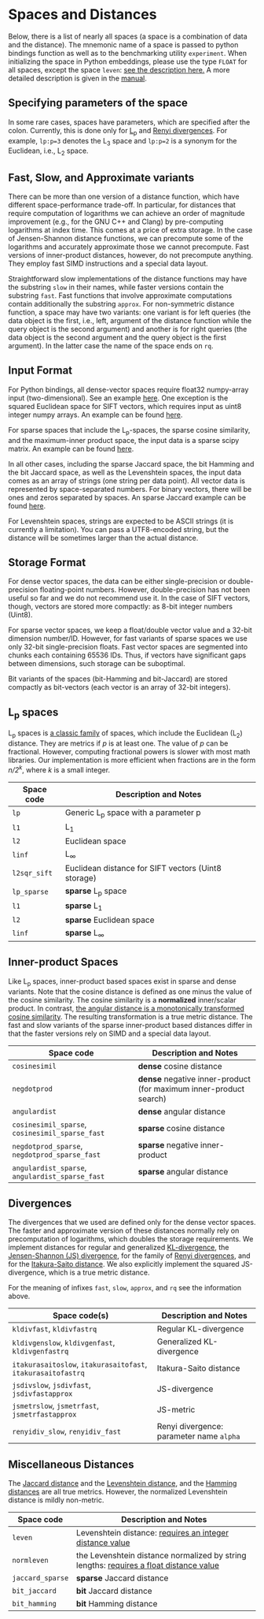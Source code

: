 # Spaces and Distances

Below, there is a list of nearly all spaces (a space is a combination of data and the distance). The mnemonic name of a space is passed to python bindings function   as well  as  to  the  benchmarking  utility ``experiment``. 
When initializing the space in Python embeddings, please use the type 
`FLOAT` for all spaces, except the space `leven`: [see the description here.](https://nmslib.github.io/nmslib/api.html#nmslib-init)
A more detailed description is given
in the [manual](/manual/latex/manual.pdf).

## Specifying parameters of the space

In some rare cases, spaces have parameters, which are specified after the
colon. 
Currently, this is done only for 
[L<sub>p</sub>](https://en.wikipedia.org/wiki/Lp_space#Lp_spaces)
and [Renyi divergences](https://en.wikipedia.org/wiki/R%C3%A9nyi_entropy#R%C3%A9nyi_divergence).
For example, ``lp:p=3`` denotes the L<sub>3</sub> space and
``lp:p=2`` is a synonym for the Euclidean, i.e., L<sub>2</sub> space.


## Fast, Slow, and Approximate variants

There can be more than one version of a distance function,
which have different space-performance trade-off.
In particular, for distances that require computation of logarithms 
we can achieve an order of magnitude improvement (e.g., for the GNU C++
and Clang) by pre-computing
logarithms at index time. This comes at a price of extra storage. 
In the case of Jensen-Shannon distance functions, we can precompute some 
of the logarithms and accurately approximate those we cannot precompute.
Fast versions of inner-product distances, however, 
do not precompute anything. They employ  fast SIMD instructions
and a special data layout.

Straightforward slow implementations of the distance functions may have the substring ``slow``
in their names, while faster versions contain the substring ``fast``.
Fast functions that involve approximate computations contain additionally the substring ``approx``.
For non-symmetric distance function, a space may have two variants: one variant is for left
queries (the data object is the first, i.e., left, argument of the distance function 
while the query object
is the second argument) 
and another is for right queries (the data object is the second argument and the query object is the first argument).
In the latter case the name of the space ends on ``rq``.


## Input Format

For Python bindings, all dense-vector spaces require float32 numpy-array input (two-dimensional). See an example [here](python_bindings/notebooks/search_vector_dense_optim.ipynb). 
One exception is the squared Euclidean space for SIFT vectors, which requires input as uint8 integer numpy arrays. An example can be found [here](python_bindings/notebooks/search_sift_uint8.ipynb).

For sparse spaces that include the L<sub>p</sub>-spaces, the sparse cosine similarity, and the maximum-inner product space, the input data is a sparse scipy matrix. An example can be found [here](python_bindings/notebooks/search_sparse_cosine.ipynb).

In all other cases, including the sparse Jaccard space,
the bit Hamming and the bit Jaccard space, as well 
as the Levenshtein spaces, the input data comes
as an array of strings (one string per data point). All vector
data is represented by space-separated numbers. For binary
vectors, there will be ones and zeros separated by spaces.
An sparse Jaccard example can be found [here](python_bindings/notebooks/search_generic_sparse_jaccard.ipynb). 
 
For Levenshtein spaces, strings are expected to be ASCII strings (it is
currently a limitation).
You can pass a UTF8-encoded string, but the distance will be sometimes
larger than the actual distance. 

## Storage Format

For dense vector spaces, the data can be either single-precision or double-precision floating-point numbers. 
However, double-precision has not been useful so far and we do not recommend use it.
In the case of SIFT vectors, though, vectors are stored more compactly:
as 8-bit integer numbers (Uint8).

For sparse vector spaces, 
we keep a float/double vector value and a 32-bit dimension number/ID.
However, for fast variants of sparse spaces we use only 32-bit single-precision floats. Fast vector spaces are segmented into chunks each containing 65536 IDs. Thus, if vectors have significant gaps 
between dimensions, such storage can be suboptimal.

Bit variants of the spaces (bit-Hamming and bit-Jaccard) are stored compactly as bit-vectors (each vector is an array of 32-bit integers).  

## L<sub>p</sub> spaces
 
L<sub>p</sub> spaces is [a classic family](https://en.wikipedia.org/wiki/Lp_space#Lp_spaces) of spaces,
which include the Euclidean (L<sub>2</sub>) distance.
They are metrics if _p_ is at least one. 
The value of _p_ can be fractional. 
However, computing fractional powers is slower with most math libraries.
Our implementation is more efficient when fractions are in the form
_n/2<sup>k</sup>_, where _k_ is a small integer. 
 

| Space code   | Description and Notes                           |
|--------------|-------------------------------------------------|
| `lp`         | Generic L<sub>p</sub> space with a parameter p  |
| `l1`         | L<sub>1</sub>                                   |
| `l2`         | Euclidean space                                 |
| `linf`       | L<sub>&infin;</sub>                             |
| `l2sqr_sift` | Euclidean distance for SIFT vectors (Uint8 storage)|
| `lp_sparse`  | **sparse** L<sub>p</sub> space                  |
| `l1`         | **sparse** L<sub>1</sub>                        |
| `l2`         | **sparse** Euclidean space                      |
| `linf`       | **sparse** L<sub>&infin;</sub>                  |


## Inner-product Spaces

Like L<sub>p</sub> spaces, inner-product based spaces exist in sparse and dense variants.
Note that the cosine distance is defined as one minus the value of the cosine similarity.
The cosine similarity is a **normalized** inner/scalar product.
In contrast, [the angular distance is a monotonically transformed cosine similarity](https://en.wikipedia.org/wiki/Cosine_similarity#Angular_distance_and_similarity).
The resulting transformation is a true metric distance.
The fast and slow variants of the sparse inner-product based distances differ
in that the faster versions rely on SIMD and a special data layout.

| Space code    | Description and Notes                                               |
|---------------|---------------------------------------------------------------------|
| `cosinesimil` | **dense** cosine distance                                           |
| `negdotprod`  | **dense** negative inner-product (for maximum inner-product search) |
| `angulardist` | **dense** angular distance                                          |
| `cosinesimil_sparse`, `cosinesimil_sparse_fast` | **sparse** cosine distance        |
| `negdotprod_sparse`, `negdotprod_sparse_fast`   | **sparse** negative inner-product |
| `angulardist_sparse`, `angulardist_sparse_fast` | **sparse** angular distance       |


## Divergences 

The divergences that we used are defined only for the 
dense vector spaces. The faster and approximate version
of these distances normally rely on precomputation of logarithms,
which doubles the storage requirements.
We implement distances for regular and generalized
[KL-divergence](https://en.wikipedia.org/wiki/Kullback%E2%80%93Leibler_divergence),
the [Jensen-Shannon (JS) divergence](https://en.wikipedia.org/wiki/Jensen%E2%80%93Shannon_divergence),
for the family of [Renyi divergences](https://en.wikipedia.org/wiki/R%C3%A9nyi_entropy#R%C3%A9nyi_divergence),
and for the [Itakura-Saito distance](https://en.wikipedia.org/wiki/Itakura%E2%80%93Saito_distance).
We also explicitly implement the squared JS-divergence,
which is a true metric distance.

For the meaning of infixes ``fast``, ``slow``, ``approx``, and ``rq`` see the information above.

| Space code(s)                              | Description and Notes                           |
|--------------------------------------------|-------------------------------------------------|
| `kldivfast`, `kldivfastrq`             | Regular KL-divergence                           |
| `kldivgenslow`, `kldivgenfast`, `kldivgenfastrq` | Generalized KL-divergence           | 
| `itakurasaitoslow`, `itakurasaitofast`, `itakurasaitofastrq` |  Itakura-Saito distance |
| `jsdivslow`, `jsdivfast`, `jsdivfastapprox` | JS-divergence                              |
| `jsmetrslow`, `jsmetrfast`, `jsmetrfastapprox`  | JS-metric                                  |
| `renyidiv_slow`, `renyidiv_fast`                | Renyi divergence: parameter name `alpha`   |         


## Miscellaneous Distances 

The [Jaccard distance](https://en.wikipedia.org/wiki/Jaccard_index) and
 the [Levenshtein distance](https://en.wikipedia.org/wiki/Levenshtein_distance), 
 and the [Hamming distances](https://en.wikipedia.org/wiki/Hamming_distance) are all true metrics.
However, the normalized Levenshtein distance is mildly non-metric.

| Space code    | Description and Notes                                               |
|---------------|---------------------------------------------------------------------|
| `leven`       | Levenshtein distance: [requires an integer distance value](https://nmslib.github.io/nmslib/api.html#nmslib-init)            |
| `normleven`   | the Levenshtein distance normalized by string lengths: [requires a float distance value](https://nmslib.github.io/nmslib/api.html#nmslib-init)                   |
| `jaccard_sparse` | **sparse** Jaccard distance                                         |
| `bit_jaccard`    | **bit** Jaccard distance                                            |
| `bit_hamming`    | **bit** Hamming distance                                            |
